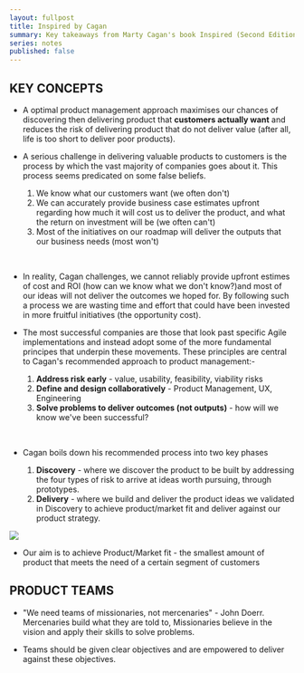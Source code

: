```yaml
---
layout: fullpost
title: Inspired by Cagan 
summary: Key takeaways from Marty Cagan's book Inspired (Second Edition)
series: notes
published: false
---
```


## KEY CONCEPTS

* A optimal product management approach maximises our chances of discovering then delivering product that **customers actually want** and reduces the risk of delivering product that do not deliver value (after all, life is too short to deliver poor products).

* A serious challenge in delivering valuable products to customers is the process by which the vast majority of companies goes about it. This process seems predicated on some false beliefs.
    1. We know what our customers want (we often don't)
    2. We can accurately provide business case estimates upfront regarding how much it will cost us to deliver the product, and what the return on investment will be (we often can't) 
    3. Most of the initiatives on our roadmap will deliver the outputs that our business needs (most won't)

<br>

* In reality, Cagan challenges, we cannot reliably provide upfront estimes of cost and ROI (how can we know what we don't know?)and most of our ideas will not deliver the outcomes we hoped for. By following such a process we are wasting time and effort that could have been invested in more fruitful initiatives (the opportunity cost).

* The most successful companies are those that look past specific Agile implementations and instead adopt some of the more fundamental principes that underpin these movements. These principles are central to Cagan's recommended approach to product management:-
    1. **Address risk early** - value, usability, feasibility, viability risks
    2. **Define and design collaboratively** - Product Management, UX, Engineering
    3. **Solve problems to deliver outcomes (not outputs)** - how will we know we've been successful?

<br>

*  Cagan boils down his recommended process into two key phases

    1. **Discovery** - where we discover the product to be built by addressing the four types of risk to arrive at ideas worth pursuing, through prototypes.
    2. **Delivery** - where we build and deliver the product ideas we validated in Discovery to achieve product/market fit and deliver against our product strategy.

<p><img class="blog-image" src="https://robertdpowell.github.io/rp_blog/img/discovery_delivery.png"/></p>


* Our aim is to achieve Product/Market fit - the smallest amount of product that meets the need of a certain segment of customers


## PRODUCT TEAMS

* "We need teams of missionaries, not mercenaries" - John Doerr.  Mercenaries build what they are told to, Missionaries believe in the vision and apply their skills to solve problems.

* Teams should be given clear objectives and are empowered to deliver against these objectives.






